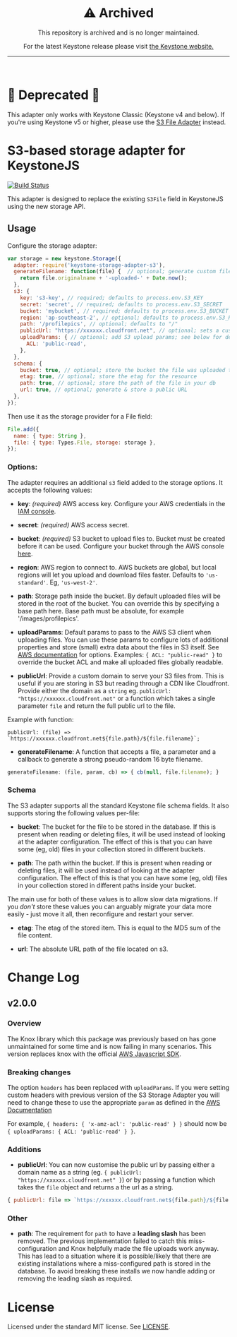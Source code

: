 <div align="center">
  <h1>⚠️ Archived</h1>
  <p>This repository is archived and is no longer maintained.</p>
  <p>For the latest Keystone release please visit <a href="https://keystonejs.com">the Keystone website.</a></p>
  <hr>
</div>
<br>

# 🚨 Deprecated 🚨

This adapter only works with Keystone Classic (Keystone v4 and below). If you're using Keystone v5 or higher, please use the [S3 File Adapter](https://www.keystonejs.com/keystonejs/file-adapters/#s3fileadapter) instead.

# S3-based storage adapter for KeystoneJS

[![Build Status](https://travis-ci.org/keystonejs/keystone-storage-adapter-s3.svg?branch=master)](https://travis-ci.org/keystonejs/keystone-storage-adapter-s3)

This adapter is designed to replace the existing `S3File` field in KeystoneJS using the new storage API.

## Usage

Configure the storage adapter:

```js
var storage = new keystone.Storage({
  adapter: require('keystone-storage-adapter-s3'),
  generateFilename: function(file) {  // optional; generate custom file name
    return file.originalname + '-uploaded-' + Date.now();
  },
  s3: {
    key: 's3-key', // required; defaults to process.env.S3_KEY
    secret: 'secret', // required; defaults to process.env.S3_SECRET
    bucket: 'mybucket', // required; defaults to process.env.S3_BUCKET
    region: 'ap-southeast-2', // optional; defaults to process.env.S3_REGION, or if that's not specified, us-east-1
    path: '/profilepics', // optional; defaults to "/"
    publicUrl: "https://xxxxxx.cloudfront.net", // optional; sets a custom domain for public urls - see below for details
    uploadParams: { // optional; add S3 upload params; see below for details
      ACL: 'public-read',
    },
  },
  schema: {
    bucket: true, // optional; store the bucket the file was uploaded to in your db
    etag: true, // optional; store the etag for the resource
    path: true, // optional; store the path of the file in your db
    url: true, // optional; generate & store a public URL
  },
});
```

Then use it as the storage provider for a File field:

```js
File.add({
  name: { type: String },
  file: { type: Types.File, storage: storage },
});
```

### Options:

The adapter requires an additional `s3` field added to the storage options. It accepts the following values:

- **key**: *(required)* AWS access key. Configure your AWS credentials in the [IAM console](https://console.aws.amazon.com/iam/home).

- **secret**: *(required)* AWS access secret.

- **bucket**: *(required)* S3 bucket to upload files to. Bucket must be created before it can be used. Configure your bucket through the AWS console [here](https://console.aws.amazon.com/s3/home).

- **region**: AWS region to connect to. AWS buckets are global, but local regions will let you upload and download files faster. Defaults to `'us-standard'`. Eg, `'us-west-2'`.

- **path**: Storage path inside the bucket. By default uploaded files will be stored in the root of the bucket. You can override this by specifying a base path here. Base path must be absolute, for example '/images/profilepics'.

- **uploadParams**: Default params to pass to the AWS S3 client when uploading files. You can use these params to configure lots of additional properties and store (small) extra data about the files in S3 itself. See [AWS documentation](https://docs.aws.amazon.com/AWSJavaScriptSDK/latest/AWS/S3.html#upload-property) for options. Examples: `{ ACL: "public-read" }` to override the bucket ACL and make all uploaded files globally readable.

- **publicUrl**: Provide a custom domain to serve your S3 files from. This is useful if you are storing in S3 but reading through a CDN like Cloudfront. Provide either the domain as a `string` eg. `publicUrl: "https://xxxxxx.cloudfront.net"` or a function which takes a single parameter `file` and return the full public url to the file.

Example with function:

```
publicUrl: (file) => `https://xxxxxx.cloudfront.net${file.path}/${file.filename}`;
```

- **generateFilename**: A function that accepts a file, a parameter and a callback to generate a strong pseudo-random 16 byte filename.

```js
generateFilename: (file, param, cb) => { cb(null, file.filename); }
```

### Schema

The S3 adapter supports all the standard Keystone file schema fields. It also supports storing the following values per-file:

- **bucket**: The bucket for the file to be stored in the database. If this is present when reading or deleting files, it will be used instead of looking at the adapter configuration. The effect of this is that you can have some (eg, old) files in your collection stored in different buckets.

- **path**: The path within the bucket. If this is present when reading or deleting files, it will be used instead of looking at the adapter configuration. The effect of this is that you can have some (eg, old) files in your collection stored in different paths inside your bucket.

The main use for both of these values is to allow slow data migrations. If you *don't* store these values you can arguably migrate your data more easily - just move it all, then reconfigure and restart your server.

- **etag**: The etag of the stored item. This is equal to the MD5 sum of the file content.

- **url**: The absolute URL path of the file located on s3.


# Change Log

## v2.0.0

### Overview

The Knox library which this package was previously based on has gone unmaintained for some time and is now failing in many scenarios. This version replaces knox with the official [AWS Javascript SDK](https://aws.amazon.com/sdk-for-node-js/).

### Breaking changes

The option `headers` has been replaced with `uploadParams`. If you were setting custom headers with previous version of the S3 Storage Adapter you will need to change these to use the appropriate `param` as defined in the [AWS Documentation](https://docs.aws.amazon.com/AWSJavaScriptSDK/latest/AWS/S3.html#upload)

For example, `{ headers: { 'x-amz-acl': 'public-read' } }` should now be `{ uploadParams: { ACL: 'public-read' } }`.

### Additions

- **publicUrl**: You can now customise the public url by passing either a domain name as a string (eg. `{ publicUrl: "https://xxxxxx.cloudfront.net" }`) or by passing a function which takes the `file` object and returns a the url as a string.
```js
{ publicUrl: file => `https://xxxxxx.cloudfront.net${file.path}/${file.filename}` }
```

### Other

- **path**: The requirement for `path` to have a **leading slash** has been removed. The previous implementation failed to catch this miss-configuration and Knox helpfully made the file uploads work anyway. This has lead to a situation where it is possible/likely that there are existing installations where a miss-configured path is stored in the database. To avoid breaking these installs we now handle adding or removing the leading slash as required.

# License

Licensed under the standard MIT license. See [LICENSE](license).
